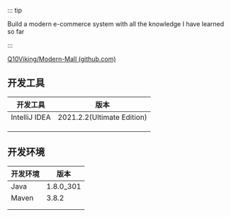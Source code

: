 ::: tip

Build a modern e-commerce system with all the knowledge I have learned so far

:::

[Q10Viking/Modern-Mall (github.com)](https://github.com/Q10Viking/Modern-Mall)



## 开发工具

| 开发工具      | 版本                       |
| ------------- | -------------------------- |
| IntelliJ IDEA | 2021.2.2(Ultimate Edition) |
|               |                            |
|               |                            |
|               |                            |



## 开发环境

| 开发环境 | 版本      |
| -------- | --------- |
| Java     | 1.8.0_301 |
| Maven    | 3.8.2     |
|          |           |
|          |           |

